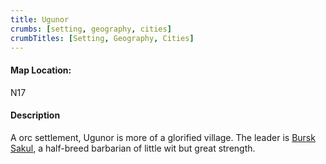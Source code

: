 ```yaml
---
title: Ugunor
crumbs: [setting, geography, cities]
crumbTitles: [Setting, Geography, Cities]
---
```


<h4>Map Location:</h4>
N17
<h4>Description</h4>
A orc settlement, Ugunor is more of a glorified village. The leader is <a href="{{ site.url }}/setting-info/npcs/bursk-sakul/">Bursk Sakul</a>, a half-breed barbarian of little wit but great strength.
